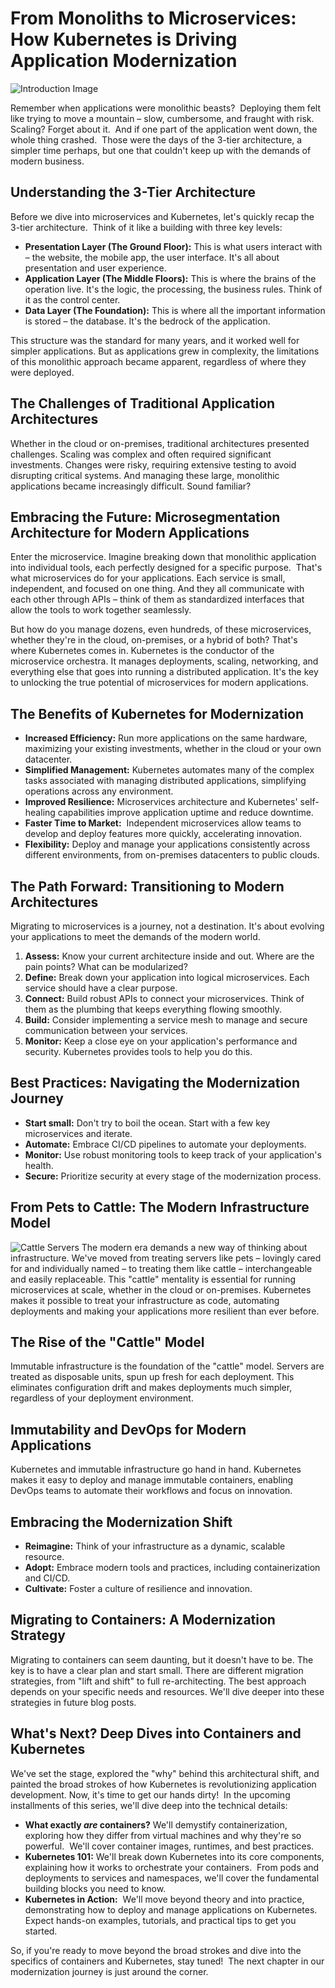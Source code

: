 # From Monoliths to Microservices: How Kubernetes is Driving Application Modernization

![Introduction Image](intro_image.jpeg)

Remember when applications were monolithic beasts?  Deploying them felt like trying to move a mountain – slow, cumbersome, and fraught with risk.  Scaling? Forget about it.  And if one part of the application went down, the whole thing crashed.  Those were the days of the 3-tier architecture, a simpler time perhaps, but one that couldn't keep up with the demands of modern business.

## Understanding the 3-Tier Architecture

Before we dive into microservices and Kubernetes, let's quickly recap the 3-tier architecture.  Think of it like a building with three key levels:

* **Presentation Layer (The Ground Floor):** This is what users interact with – the website, the mobile app, the user interface. It's all about presentation and user experience.
* **Application Layer (The Middle Floors):** This is where the brains of the operation live. It's the logic, the processing, the business rules. Think of it as the control center.
* **Data Layer (The Foundation):** This is where all the important information is stored – the database. It's the bedrock of the application.

This structure was the standard for many years, and it worked well for simpler applications. But as applications grew in complexity, the limitations of this monolithic approach became apparent, regardless of where they were deployed.

## The Challenges of Traditional Application Architectures

Whether in the cloud or on-premises, traditional architectures presented challenges. Scaling was complex and often required significant investments. Changes were risky, requiring extensive testing to avoid disrupting critical systems. And managing these large, monolithic applications became increasingly difficult. Sound familiar?

## Embracing the Future: Microsegmentation Architecture for Modern Applications

Enter the microservice. Imagine breaking down that monolithic application into individual tools, each perfectly designed for a specific purpose.  That's what microservices do for your applications. Each service is small, independent, and focused on one thing. And they all communicate with each other through APIs – think of them as standardized interfaces that allow the tools to work together seamlessly.

But how do you manage dozens, even hundreds, of these microservices, whether they're in the cloud, on-premises, or a hybrid of both? That's where Kubernetes comes in. Kubernetes is the conductor of the microservice orchestra. It manages deployments, scaling, networking, and everything else that goes into running a distributed application. It's the key to unlocking the true potential of microservices for modern applications.

## The Benefits of Kubernetes for Modernization

* **Increased Efficiency:** Run more applications on the same hardware, maximizing your existing investments, whether in the cloud or your own datacenter.
* **Simplified Management:** Kubernetes automates many of the complex tasks associated with managing distributed applications, simplifying operations across any environment.
* **Improved Resilience:** Microservices architecture and Kubernetes' self-healing capabilities improve application uptime and reduce downtime.
* **Faster Time to Market:**  Independent microservices allow teams to develop and deploy features more quickly, accelerating innovation.
* **Flexibility:** Deploy and manage your applications consistently across different environments, from on-premises datacenters to public clouds.

## The Path Forward: Transitioning to Modern Architectures

Migrating to microservices is a journey, not a destination. It's about evolving your applications to meet the demands of the modern world.

1. **Assess:** Know your current architecture inside and out. Where are the pain points? What can be modularized?
2. **Define:** Break down your application into logical microservices. Each service should have a clear purpose.
3. **Connect:** Build robust APIs to connect your microservices. Think of them as the plumbing that keeps everything flowing smoothly.
4. **Build:** Consider implementing a service mesh to manage and secure communication between your services.
5. **Monitor:** Keep a close eye on your application's performance and security. Kubernetes provides tools to help you do this.

## Best Practices: Navigating the Modernization Journey

* **Start small:** Don't try to boil the ocean. Start with a few key microservices and iterate.
* **Automate:** Embrace CI/CD pipelines to automate your deployments.
* **Monitor:** Use robust monitoring tools to keep track of your application's health.
* **Secure:** Prioritize security at every stage of the modernization process.

## From Pets to Cattle: The Modern Infrastructure Model

![Cattle Servers](cattle-server.jpg)
The modern era demands a new way of thinking about infrastructure. We've moved from treating servers like pets – lovingly cared for and individually named – to treating them like cattle – interchangeable and easily replaceable. This "cattle" mentality is essential for running microservices at scale, whether in the cloud or on-premises. Kubernetes makes it possible to treat your infrastructure as code, automating deployments and making your applications more resilient than ever before.

## The Rise of the "Cattle" Model

Immutable infrastructure is the foundation of the "cattle" model. Servers are treated as disposable units, spun up fresh for each deployment. This eliminates configuration drift and makes deployments much simpler, regardless of your deployment environment.

## Immutability and DevOps for Modern Applications

Kubernetes and immutable infrastructure go hand in hand. Kubernetes makes it easy to deploy and manage immutable containers, enabling DevOps teams to automate their workflows and focus on innovation.

## Embracing the Modernization Shift

* **Reimagine:** Think of your infrastructure as a dynamic, scalable resource.
* **Adopt:** Embrace modern tools and practices, including containerization and CI/CD.
* **Cultivate:** Foster a culture of resilience and innovation.

## Migrating to Containers: A Modernization Strategy

Migrating to containers can seem daunting, but it doesn't have to be. The key is to have a clear plan and start small. There are different migration strategies, from "lift and shift" to full re-architecting. The best approach depends on your specific needs and resources. We'll dive deeper into these strategies in future blog posts.

## What's Next? Deep Dives into Containers and Kubernetes

We've set the stage, explored the "why" behind this architectural shift, and painted the broad strokes of how Kubernetes is revolutionizing application development. Now, it's time to get our hands dirty!  In the upcoming installments of this series, we'll dive deep into the technical details:

* **What exactly *are* containers?** We'll demystify containerization, exploring how they differ from virtual machines and why they're so powerful.  We'll cover container images, runtimes, and best practices.
* **Kubernetes 101:** We'll break down Kubernetes into its core components, explaining how it works to orchestrate your containers.  From pods and deployments to services and namespaces, we'll cover the fundamental building blocks you need to know.
* **Kubernetes in Action:**  We'll move beyond theory and into practice, demonstrating how to deploy and manage applications on Kubernetes.  Expect hands-on examples, tutorials, and practical tips to get you started.

So, if you're ready to move beyond the broad strokes and dive into the specifics of containers and Kubernetes, stay tuned!  The next chapter in our modernization journey is just around the corner.

